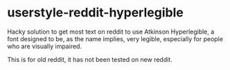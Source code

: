 # userstyle-reddit-hyperlegible
Hacky solution to get most text on reddit to use Atkinson Hyperlegible, a font designed to be, as the name implies, very legible, especially for people who are visually impaired.

This is for old reddit, it has not been tested on new reddit.
